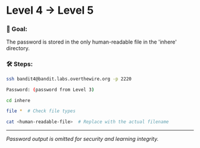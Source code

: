# Level 4 → Level 5

### 🎯 Goal:
The password is stored in the only human-readable file in the 'inhere' directory.

### 🛠️ Steps:
```bash
ssh bandit4@bandit.labs.overthewire.org -p 2220
```
```bash
Password: (password from Level 3)
```
```bash
cd inhere
```
```bash
file *  # Check file types
```
```bash
cat <human-readable-file>  # Replace with the actual filename
```

---
_Password output is omitted for security and learning integrity._
